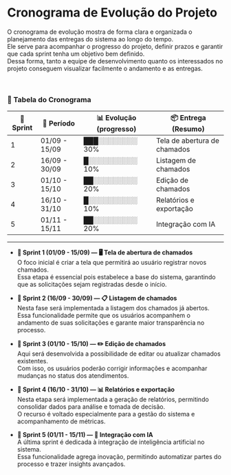 # Cronograma de Evolução do Projeto  

O cronograma de evolução mostra de forma clara e organizada o planejamento das entregas do sistema ao longo do tempo.  
Ele serve para acompanhar o progresso do projeto, definir prazos e garantir que cada sprint tenha um objetivo bem definido.  
Dessa forma, tanto a equipe de desenvolvimento quanto os interessados no projeto conseguem visualizar facilmente o andamento e as entregas.  

<br>

### 📑 Tabela do Cronograma  

| 🏁 Sprint | 📅 Período    | 📊 Evolução (progresso) | 📦 Entrega (Resumo)            |
|-----------|--------------|--------------------------|--------------------------------|
| 1         | 01/09 - 15/09 | ███░░░░░░░░ 30%         | Tela de abertura de chamados   |
| 2         | 16/09 - 30/09 | █░░░░░░░░░░ 10%         | Listagem de chamados           |
| 3         | 01/10 - 15/10 | ██░░░░░░░░░ 20%         | Edição de chamados             |
| 4         | 16/10 - 31/10 | █░░░░░░░░░░ 10%         | Relatórios e exportação        |
| 5         | 01/11 - 15/11 | ██░░░░░░░░░ 20%         | Integração com IA              |

---  

- **🏁 Sprint 1 (01/09 - 15/09) — 🖥️ Tela de abertura de chamados**  
  O foco inicial é criar a tela que permitirá ao usuário registrar novos chamados.  
  Essa etapa é essencial pois estabelece a base do sistema, garantindo que as solicitações sejam registradas desde o início.  

- **🏁 Sprint 2 (16/09 - 30/09) — 📋 Listagem de chamados**  
  Nesta fase será implementada a listagem dos chamados já abertos.  
  Essa funcionalidade permite que os usuários acompanhem o andamento de suas solicitações e garante maior transparência no processo.  

- **🏁 Sprint 3 (01/10 - 15/10) — ✏️ Edição de chamados**  
  Aqui será desenvolvida a possibilidade de editar ou atualizar chamados existentes.  
  Com isso, os usuários poderão corrigir informações e acompanhar mudanças no status dos atendimentos.  

- **🏁 Sprint 4 (16/10 - 31/10) — 📊 Relatórios e exportação**  
  Nesta etapa será implementada a geração de relatórios, permitindo consolidar dados para análise e tomada de decisão.  
  O recurso é voltado especialmente para a gestão do sistema e acompanhamento de métricas.  

- **🏁 Sprint 5 (01/11 - 15/11) — 🤖 Integração com IA**  
  A última sprint é dedicada à integração de inteligência artificial no sistema.  
  Essa funcionalidade agrega inovação, permitindo automatizar partes do processo e trazer insights avançados.  

